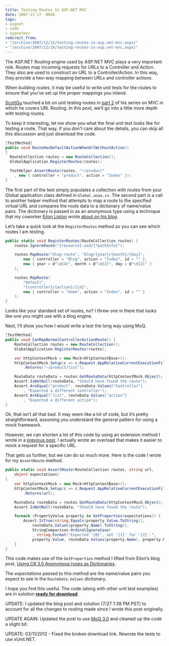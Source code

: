 ```yaml
---
title: Testing Routes In ASP.NET MVC
date: 2007-12-17 -0800
tags:
- aspnet
- code
- aspnetmvc
redirect_from:
- "/archive/2007/12/15/testing-routes-in-asp.net-mvc.aspx/"
- "/archive/2007/12/16/testing-routes-in-asp.net-mvc.aspx/"
---
```


The ASP.NET Routing engine used by ASP.NET MVC plays a very important
role. Routes map incoming requests for URLs to a Controller and Action.
They also are used to construct an URL to a Controller/Action. In this
way, they provide a two-way mapping between URLs and controller actions.

When building routes, it may be useful to write unit tests for the
routes to ensure that you’ve set up the proper mappings you intend.

[ScottGu](http://weblogs.asp.net/scottgu/ "Scott Guthrie") touched a bit
on unit testing routes in [part
2](http://weblogs.asp.net/scottgu/archive/2007/12/03/asp-net-mvc-framework-part-2-url-routing.aspx "URL Routing")
of his series on MVC in which he covers URL Routing. In this post, we’ll
go into a little more depth with testing routes.

To keep it interesting, let me show you what the final unit test looks
like for testing a route. That way, if you don’t care about the details,
you can skip all this discussion and just download the code.

```csharp
[TestMethod]
public void RouteHasDefaultActionWhenUrlWithoutAction()
{
  RouteCollection routes = new RouteCollection();
  GlobalApplication.RegisterRoutes(routes);

  TestHelper.AssertRoute(routes, "~/product"
    , new { controller = "product", action = "Index" });
}
```

The first part of the test simply populates a collection with routes
from your Global application class defined in `Global.asax.cs`. The
second part is a call to another helper method that attempts to map a
route to the specified virtual URL and compares the route data to a
dictionary of name/value pairs. The dictionary is passed in as an
anonymous type using a technique that my coworker [Eilon
Lipton](http://weblogs.asp.net/leftslipper/ "Eilon") wrote [about on his
blog](http://weblogs.asp.net/leftslipper/archive/2007/09/24/using-c-3-0-anonymous-types-as-dictionaries.aspx "Anonymous Types as dictionaries").

Let’s take a quick look at the `RegisterRoutes` method so you can see
which routes I am testing.

```csharp
public static void RegisterRoutes(RouteCollection routes) {
    routes.IgnoreRoute("{resource}.axd/{*pathInfo}");

    routes.MapRoute("blog-route", "blog/{year}/{month}/{day}",
        new { controller = "Blog", action = "Index", id = "" },
        new { year = @"\d{4}", month = @"\d{2}", day = @"\d{2}" }
    );

    routes.MapRoute(
        "Default",
        "{controller}/{action}/{id}",
        new { controller = "Home", action = "Index", id = "" }
    );
}
```

Looks like your standard set of routes, no? I threw one in there that
looks like one you might use with a blog engine.

Next, I’ll show you how I would write a test the long way using MoQ.

```csharp
[TestMethod]
public void CanMapNormalControllerActionRoute() {
    RouteCollection routes = new RouteCollection();
    GlobalApplication.RegisterRoutes(routes);

    var httpContextMock = new Mock<HttpContextBase>();
    httpContextMock.Setup(c => c.Request.AppRelativeCurrentExecutionFilePath)
        .Returns("~/product/list");

    RouteData routeData = routes.GetRouteData(httpContextMock.Object);
    Assert.IsNotNull(routeData, "Should have found the route");
    Assert.AreEqual("product", routeData.Values["Controller"]
        , "Expected a different controller");
    Assert.AreEqual("list", routeData.Values["action"]
        , "Expected a different action");
}
```

Ok, that isn’t all that bad. It may seem like a lot of code, but it’s
pretty straightforward, assuming you understand the general pattern for
using a mock framework.

However, we can shorten a lot of this code by using an extension method
I wrote in a [previous
post](https://haacked.com/archive/2007/11/05/rhino-mocks-extension-methods-mvc-crazy-delicious.aspx "Rhino Mock + Extension Methods + MVC = Crazy Delicious").
I actually wrote an overload that makes it easier to mock a request for
a specific URL.

That gets us further, but we can do so much more. Here is the code I
wrote for my `AssertRoute` method.

```csharp
public static void AssertRoute(RouteCollection routes, string url, 
    object expectations) 
{
    var httpContextMock = new Mock<HttpContextBase>();
    httpContextMock.Setup(c => c.Request.AppRelativeCurrentExecutionFilePath)
        .Returns(url);

    RouteData routeData = routes.GetRouteData(httpContextMock.Object);
    Assert.IsNotNull(routeData, "Should have found the route");

    foreach (PropertyValue property in GetProperties(expectations)) {
        Assert.IsTrue(string.Equals(property.Value.ToString(), 
            routeData.Values[property.Name].ToString(), 
            StringComparison.OrdinalIgnoreCase)
            , string.Format("Expected '{0}', not '{1}' for '{2}'.", 
            property.Value, routeData.Values[property.Name], property.Name));
    }
}
```

This code makes use of the `GetProperties` method I lifted from Eilon’s
blog post, [Using C# 3.0 Anonymous types as
Dictionaries](http://weblogs.asp.net/leftslipper/archive/2007/09/24/using-c-3-0-anonymous-types-as-dictionaries.aspx "Using Anonymous Types as Dictionaries").

The *expectations* passed to this method are the name/value pairs you
expect to see in the `RouteData.Values` dictionary.

I hope you find this useful. The code (along with other unit test
examples) are in solution [**ready for
download**](http://code.haacked.com/mvc-3/TddDemo.zip "TDD Demo Solution").

UPDATE: I updated the blog post and solution (7/27 1:38 PM PST) to
account for all the changes to routing made since I wrote this post
originally.

UPDATE AGAIN: Updated the post to use [MoQ
3.0](http://code.google.com/p/moq/downloads/list "MoQ 3") and cleaned up
the code a slight bit.

UPDATE: 03/11/2012 - Fixed the broken download link. Rewrote the tests
to use xUnit.NET.

